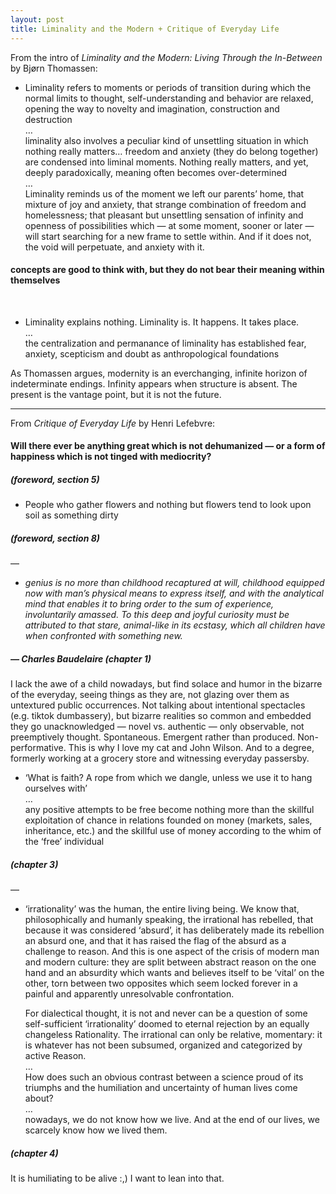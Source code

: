 ```yaml
---
layout: post
title: Liminality and the Modern + Critique of Everyday Life
---
```


From the intro of *Liminality and the Modern: Living Through the In-Between* by Bjørn Thomassen:

- Liminality refers to moments or periods of transition during which the normal limits to thought, self-understanding and behavior are relaxed, opening the way to novelty and imagination, construction and destruction  
    …    
    liminality also involves a peculiar kind of unsettling situation in which nothing really matters… freedom and anxiety (they do belong together) are condensed into liminal moments. Nothing really matters, and yet, deeply paradoxically, meaning often becomes over-determined  
    …    
    Liminality reminds us of the moment we left our parents’ home, that mixture of joy and anxiety, that strange combination of freedom and homelessness; that pleasant but unsettling sensation of infinity and openness of possibilities which — at some moment, sooner or later — will start searching for a new frame to settle within. And if it does not, the void will perpetuate, and anxiety with it.

#### concepts are good to think with, but they do not bear their meaning within themselves  
<br>

- Liminality explains nothing. Liminality is. It happens. It takes place.  
    …  
    the centralization and permanance of liminality has established fear, anxiety, scepticism and doubt as anthropological foundations

As Thomassen argues, modernity is an everchanging, infinite horizon of indeterminate endings. Infinity appears when structure is absent. The present is the vantage point, but it is not the future.

<hr>

From *Critique of Everyday Life* by Henri Lefebvre:

#### Will there ever be anything great which is not dehumanized — or a form of happiness which is not tinged with mediocrity?
##### (foreword, section 5)

- People who gather flowers and nothing but flowers tend to look upon soil as something dirty
##### (foreword, section 8)

—

- *genius is no more than childhood recaptured at will, childhood equipped now with man’s physical means to express itself, and with the analytical mind that enables it to bring order to the sum of experience, involuntarily amassed. To this deep and joyful curiosity must be attributed to that stare, animal-like in its ecstasy, which all children have when confronted with something new.* 
##### — Charles Baudelaire (chapter 1)

I lack the awe of a child nowadays, but find solace and humor in the bizarre of the everyday, seeing things as they are, not glazing over them as untextured public occurrences.
Not talking about intentional spectacles (e.g. tiktok dumbassery), but bizarre realities so common and embedded they go unacknowledged — novel vs. authentic — only observable, not preemptively thought. Spontaneous. Emergent rather than produced. Non-performative. This is why I love my cat and John Wilson. And to a degree, formerly working at a grocery store and witnessing everyday passersby.

- ‘What is faith? A rope from which we dangle, unless we use it to hang ourselves with’  
    …  
    any positive attempts to be free become nothing more than the skillful exploitation of chance in relations founded on money (markets, sales, inheritance, etc.) and the skillful use of money according to the whim of the ‘free’ individual
##### (chapter 3)

—

- ‘irrationality’ was the human, the entire living being. We know that, philosophically and humanly speaking, the irrational has rebelled, that because it was considered ‘absurd’, it has deliberately made its rebellion an absurd one, and that it has raised the flag of the absurd as a challenge to reason. And this is one aspect of the crisis of modern man and modern culture: they are split between abstract reason on the one hand and an absurdity which wants and believes itself to be ‘vital’ on the other, torn between two opposites which seem locked forever in a painful and apparently unresolvable confrontation.  

    For dialectical thought, it is not and never can be a question of some self-sufficient ‘irrationality’ doomed to eternal rejection by an equally changeless Rationality. The irrational can only be relative, momentary: it is whatever has not been subsumed, organized and categorized by active Reason.  
    …  
    How does such an obvious contrast between a science proud of its triumphs and the humiliation and uncertainty of human lives come about?  
    …  
    nowadays, we do not know how we live. And at the end of our lives, we scarcely know how we lived them.
##### (chapter 4)

It is humiliating to be alive :,) I want to lean into that.